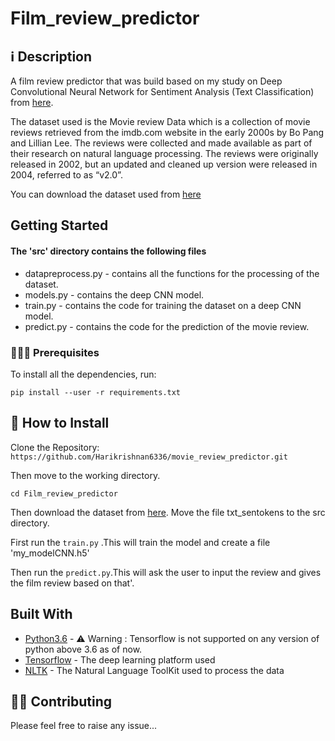 # Film_review_predictor

## ℹ️️ Description

A film review predictor that was build based on my study on Deep Convolutional Neural Network for Sentiment Analysis (Text Classification) from [here](https://machinelearningmastery.com/develop-word-embedding-model-predicting-movie-review-sentiment/).

The dataset used is the Movie review Data which is a collection of movie reviews retrieved from the imdb.com website in the early 2000s by Bo Pang and Lillian Lee. The reviews were collected and made available as part of their research on natural language processing. The reviews were originally released in 2002, but an updated and cleaned up version were released in 2004, referred to as “v2.0”.

You can download the dataset used from [here](http://www.cs.cornell.edu/people/pabo/movie-review-data/review_polarity.tar.gz)

## Getting Started

#### The 'src' directory contains the following files

* datapreprocess.py - contains all the functions for the processing of the dataset.
* models.py - contains the deep CNN model.
* train.py - contains the code for training the dataset on a deep CNN model.
* predict.py - contains the code for the prediction of the movie review.

### 👨🏻‍🏫  Prerequisites

To install all the dependencies, run:

``` pip install --user -r requirements.txt ```

## 🔧 How to Install

Clone the Repository:
```https://github.com/Harikrishnan6336/movie_review_predictor.git```

Then move to the working directory.

```cd Film_review_predictor```

Then download the dataset from [here](http://www.cs.cornell.edu/people/pabo/movie-review-data/review_polarity.tar.gz). Move the file txt_sentokens to the src directory.


First run the ```train.py``` .This will train the model and create a file 'my_modelCNN.h5'

Then run the ```predict.py```.This will ask the user to input the review and gives the film review based on that'.


## Built With

* [Python3.6](https://docs.python.org/3.6/) - ⚠️️ Warning : Tensorflow is not supported on any version of python above 3.6 as of now.
* [Tensorflow](https://www.tensorflow.org/api_docs) - The deep learning platform used
* [NLTK](https://www.nltk.org/) - The Natural Language ToolKit used to process the data

## 💁🏻 Contributing

Please feel free to raise any issue...
